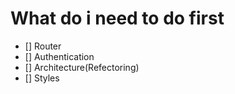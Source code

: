 # What do i need to do first 


- [] Router
- [] Authentication
- [] Architecture(Refectoring)
- [] Styles

